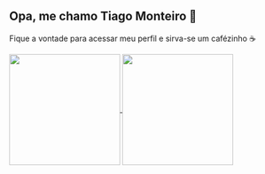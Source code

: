 ## Opa, me chamo Tiago Monteiro 👋
Fique a vontade para acessar meu perfil e sirva-se um cafézinho ☕

<a href="https://github.com/anuraghazra/github-readme-stats">
  <img height=200 align="center" src="https://github-readme-stats.vercel.app/api?username=tiagomont&theme=dracula" />
</a>
<a href="https://github.com/anuraghazra/convoychat">
  <img height=200 align="center" src="https://github-readme-stats.vercel.app/api/top-langs?username=tiagomont&theme=dracula&layout=compact&langs_count=8&card_width=320" />
</a>
